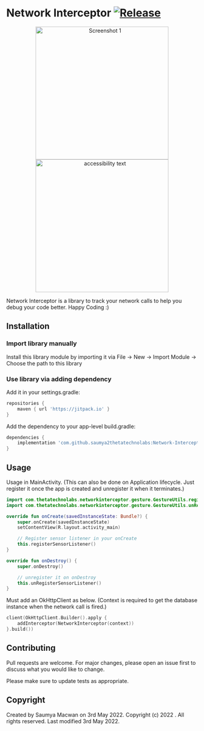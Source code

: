 # Network Interceptor [![Release](https://jitpack.io/v/saumya2thetatechnolabs/Network-Interceptor.svg)](https://jitpack.io/#saumya2thetatechnolabs/Network-Interceptor)

<p align="center">
  <img src="https://i.ibb.co/C51Bn48/Screenshot-20220504-164723-Network-Interceptor.jpg" width="350" title="Screenshot 1">
<br/>
  <img src="https://i.ibb.co/FqGnsVz/Screenshot-20220504-164731-Network-Interceptor.jpg" width="350" alt="accessibility text">
</p>

Network Interceptor is a library to track your network calls to help you debug your code better.
Happy Coding :)

## Installation

### Import library manually

Install this library module by importing it via File -> New -> Import Module -> Choose the path to
this library

### Use library via adding dependency

Add it in your settings.gradle:

```groovy
repositories {
    maven { url 'https://jitpack.io' }
}
```

Add the dependency to your app-level build.gradle:

```groovy
dependencies {
    implementation 'com.github.saumya2thetatechnolabs:Network-Interceptor:{latest-version}'
}
```

## Usage

Usage in MainActivity.
(This can also be done on Application lifecycle. Just register it once the app is created and
unregister it when it terminates.)

```kotlin
import com.thetatechnolabs.networkinterceptor.gesture.GestureUtils.registerSensorListener
import com.thetatechnolabs.networkinterceptor.gesture.GestureUtils.unRegisterSensorListener

override fun onCreate(savedInstanceState: Bundle?) {
    super.onCreate(savedInstanceState)
    setContentView(R.layout.activity_main)

    // Register sensor listener in your onCreate
    this.registerSensorListener()
}

override fun onDestroy() {
    super.onDestroy()

    // unregister it on onDestroy
    this.unRegisterSensorListener()
}
```

Must add an OkHttpClient as below.
(Context is required to get the database instance when the network call is fired.)

```kotlin
client(OkHttpClient.Builder().apply {
    addInterceptor(NetworkInterceptor(context))
}.build())
```

## Contributing

Pull requests are welcome. For major changes, please open an issue first to discuss what you would
like to change.

Please make sure to update tests as appropriate.

## Copyright

Created by Saumya Macwan on 3rd May 2022. Copyright (c) 2022 . All rights reserved. Last modified
3rd May 2022.
